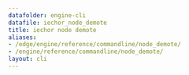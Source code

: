 ```yaml
---
datafolder: engine-cli
datafile: iechor_node_demote
title: iechor node demote
aliases:
- /edge/engine/reference/commandline/node_demote/
- /engine/reference/commandline/node_demote/
layout: cli
---
```


<!--
This page is automatically generated from iEchor's source code. If you want to
suggest a change to the text that appears here, open a ticket or pull request
in the source repository on GitHub:

https://github.com/iechor/cli
-->
